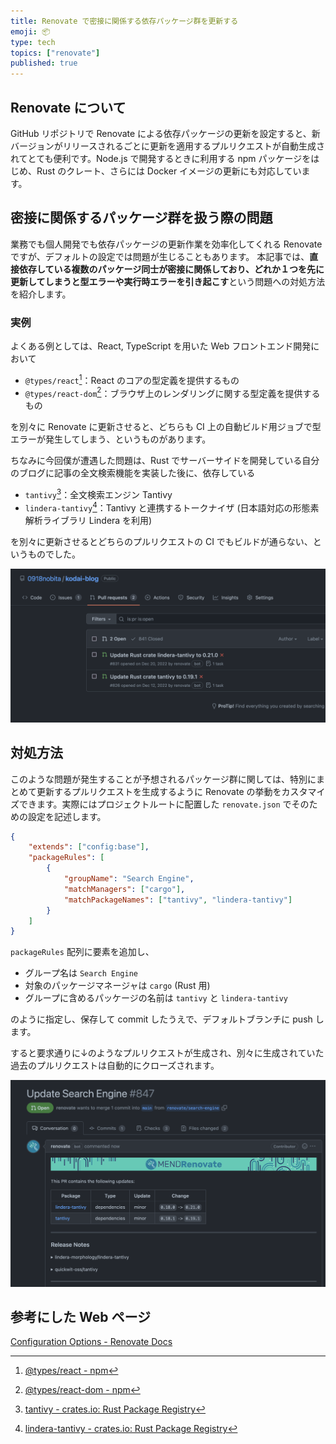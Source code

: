 ```yaml
---
title: Renovate で密接に関係する依存パッケージ群を更新する
emoji: 📦
type: tech
topics: ["renovate"]
published: true
---
```


## Renovate について

GitHub リポジトリで Renovate による依存パッケージの更新を設定すると、新バージョンがリリースされるごとに更新を適用するプルリクエストが自動生成されてとても便利です。Node.js で開発するときに利用する npm パッケージをはじめ、Rust のクレート、さらには Docker イメージの更新にも対応しています。

## 密接に関係するパッケージ群を扱う際の問題

業務でも個人開発でも依存パッケージの更新作業を効率化してくれる Renovate ですが、デフォルトの設定では問題が生じることもあります。
本記事では、**直接依存している複数のパッケージ同士が密接に関係しており、どれか１つを先に更新してしまうと型エラーや実行時エラーを引き起こす**という問題への対処方法を紹介します。

### 実例

よくある例としては、React, TypeScript を用いた Web フロントエンド開発において

- `@types/react`[^1]：React のコアの型定義を提供するもの
- `@types/react-dom`[^2]：ブラウザ上のレンダリングに関する型定義を提供するもの

を別々に Renovate に更新させると、どちらも CI 上の自動ビルド用ジョブで型エラーが発生してしまう、というものがあります。

ちなみに今回僕が遭遇した問題は、Rust でサーバーサイドを開発している自分のブログに記事の全文検索機能を実装した後に、依存している

- `tantivy`[^3]：全文検索エンジン Tantivy
- `lindera-tantivy`[^4]：Tantivy と連携するトークナイザ (日本語対応の形態素解析ライブラリ Lindera を利用)

を別々に更新させるとどちらのプルリクエストの CI でもビルドが通らない、というものでした。

![それぞれのCIが落ちている様子](/images/renovate-update-same-time.png)

## 対処方法

このような問題が発生することが予想されるパッケージ群に関しては、特別にまとめて更新するプルリクエストを生成するように Renovate の挙動をカスタマイズできます。実際にはプロジェクトルートに配置した `renovate.json` でそのための設定を記述します。

```json:renovate.json
{
    "extends": ["config:base"],
    "packageRules": [
        {
            "groupName": "Search Engine",
            "matchManagers": ["cargo"],
            "matchPackageNames": ["tantivy", "lindera-tantivy"]
        }
    ]
}
```

`packageRules` 配列に要素を追加し、

- グループ名は `Search Engine`
- 対象のパッケージマネージャは `cargo` (Rust 用)
- グループに含めるパッケージの名前は `tantivy` と `lindera-tantivy`

のように指定し、保存して commit したうえで、デフォルトブランチに push します。

すると要求通りに↓のようなプルリクエストが生成され、別々に生成されていた過去のプルリクエストは自動的にクローズされます。

![グループ化されたプルリクエスト](/images/renovate-pr.png)

## 参考にした Web ページ

[Configuration Options - Renovate Docs](https://docs.renovatebot.com/configuration-options/#groupname)

[^1]: [@types/react - npm](https://www.npmjs.com/package/@types/react)
[^2]: [@types/react-dom - npm](https://www.npmjs.com/package/@types/react-dom)
[^3]: [tantivy - crates.io: Rust Package Registry](https://crates.io/crates/tantivy)
[^4]: [lindera-tantivy - crates.io: Rust Package Registry](https://crates.io/crates/lindera-tantivy)
